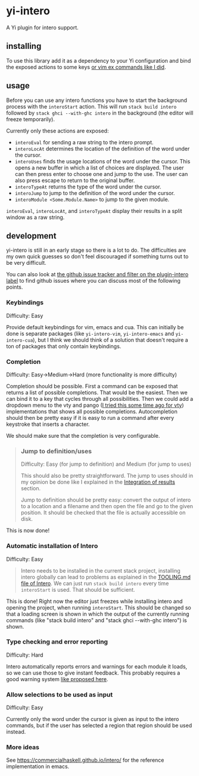 # yi-intero

A Yi plugin for intero support.

## installing

To use this library add it as a dependency to your Yi configuration and bind the exposed actions to some keys [or vim ex commands like I did](https://github.com/noughtmare/yi-config/blob/c4ef0d0a92ff87394f5d2aee74e736b0a32ec478/Main.hs#L94-L125).

## usage

Before you can use any intero functions you have to start the background process with the `interoStart` action. This will run `stack build intero` followed by `stack ghci --with-ghc intero` in the background (the editor will freeze temporarily).

Currently only these actions are exposed:

  - `interoEval` for sending a raw string to the intero prompt.
  - `interoLocAt` determines the location of the definition of the word under the cursor.
  - `interoUses` finds the usage locations of the word under the cursor. This opens a new buffer in which a list of choices are displayed. The user can then press enter to choose one and jump to the use. The user can also press escape to return to the original buffer.
  - `interoTypeAt` returns the type of the word under the cursor.
  - `interoJump` to jump to the definition of the word under the cursor.
  - `interoModule <Some.Module.Name>` to jump to the given module.

`interoEval`, `interoLocAt`, and `interoTypeAt` display their results in a split window as a raw string.

## development

yi-intero is still in an early stage so there is a lot to do. The difficulties are my own
quick guesses so don't feel discouraged if something turns out to be very difficult.

You can also look at [the github issue tracker and filter on the plugin-intero label](https://github.com/yi-editor/yi/issues?q=is%3Aopen+is%3Aissue+label%3Aplugin-intero) to find github issues where you can discuss most of the following points.

### Keybindings

Difficulty: Easy

Provide default keybindings for vim, emacs and cua. This can initially be done is separate
packages (like `yi-intero-vim`, `yi-intero-emacs` and `yi-intero-cua`), but I think we
should think of a solution that doesn't require a ton of packages that only contain
keybindings.

### Completion

Difficulty: Easy->Medium->Hard (more functionality is more difficulty)

Completion should be possible. First a command can be exposed that returns a list
of possible completions. That would be the easiest. Then we can bind it to a key that cycles
through all possibilities. Then we could add a dropdown menu to the vty and pango ([I tried
this some time ago for vty](https://github.com/noughtmare/yi/commit/45848b06601a49d623eab29dde58101a5322a4f0))
implementations that shows all possible completions. Autocompletion should then be pretty
easy if it is easy to run a command after every keystroke that inserts a character.

We should make sure that the completion is very configurable.

> ### Jump to definition/uses
>
> Difficulty: Easy (for jump to definition) and Medium (for jump to uses)
>
> This should also be pretty straightforward. The jump to uses should in my opinion be done like I explained in the [Integration of results](#integration-of-results) section.
>
> Jump to definition should be pretty easy: convert the output of intero to a location and a filename and then open the file and go to the given position. It should be checked that the file is actually accessible on disk.

This is now done!

### Automatic installation of Intero

Difficulty: Easy

> Intero needs to be installed in the current stack project, installing intero globally can lead
> to problems as explained in the [TOOLING.md file of Intero](https://github.com/commercialhaskell/intero/blob/28271d50ca65c460cd0983cea13a2c4509b95583/TOOLING.md#installing). We can just run `stack build intero` every time `interoStart` is used. That should be sufficient.

This is done! Right now the editor just freezes while installing intero and opening the project, when running `interoStart`. This should be changed so that a loading screen is shown in which the output of the currently running commands (like "stack build intero" and "stack ghci --with-ghc intero") is shown.

### Type checking and error reporting

Difficulty: Hard

Intero automatically reports errors and warnings for each module it loads, so we can use those
to give instant feedback. This probably requires a good warning system [like proposed here](https://github.com/yi-editor/yi/issues/896).

### Allow selections to be used as input

Difficulty: Easy

Currently only the word under the cursor is given as input to the intero commands, but if the
user has selected a region that region should be used instead.

### More ideas

See https://commercialhaskell.github.io/intero/ for the reference implementation in emacs.

